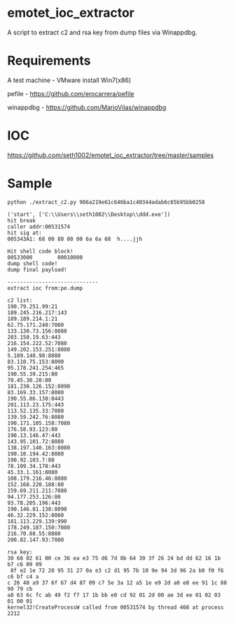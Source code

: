 # emotet_ioc_extractor

A script to extract c2 and rsa key from dump files via Winappdbg.

# Requirements
A test machine -
VMware install Win7(x86)

pefile -
https://github.com/erocarrera/pefile

winappdbg -
https://github.com/MarioVilas/winappdbg

# IOC
https://github.com/seth1002/emotet_ioc_extractor/tree/master/samples

# Sample
```
python ./extract_c2.py 986a219e61c646ba1c40344adab6c65b95bb0258

('start', ['C:\\Users\\seth1002\\Desktop\\ddd.exe'])
hit break
caller addr:00531574
hit sig at:
005343A1: 68 00 80 00 00 6a 6a 68  h....jjh

Hit shell code block!
00533000        00010000
dump shell code!
dump final payload!

-----------------------------
extract ioc from:pe.dump

c2 list:
190.79.251.99:21
189.245.216.217:143
189.189.214.1:21
62.75.171.248:7080
133.130.73.156:8080
203.150.19.63:443
216.154.222.52:7080
149.202.153.251:8080
5.189.148.98:8080
83.110.75.153:8090
95.178.241.254:465
190.55.39.215:80
70.45.30.28:80
181.230.126.152:8090
83.169.33.157:8080
190.55.86.138:8443
201.113.23.175:443
113.52.135.33:7080
139.59.242.76:8080
190.171.105.158:7080
176.58.93.123:80
190.13.146.47:443
143.95.101.72:8080
138.197.140.163:8080
190.10.194.42:8080
190.92.103.7:80
78.109.34.178:443
45.33.1.161:8080
108.179.216.46:8080
152.168.220.188:80
159.69.211.211:7080
94.177.253.126:80
93.78.205.196:443
190.146.81.138:8090
46.32.229.152:8080
181.113.229.139:990
178.249.187.150:7080
216.70.88.55:8080
200.82.147.93:7080

rsa key:
30 68 02 61 00 ce 36 ea e3 75 d6 7d 8b 64 39 3f 26 24 bd dd 62 16 1b b7 c6 09 09
 8f e2 1e 72 20 95 31 27 0a e3 c2 d1 95 7b 10 9e 94 3d 96 2a b0 f0 f6 c6 bf c4 a
c 26 40 a9 37 6f 67 d4 87 09 c7 5e 3a 12 a5 1e e9 2d a0 e8 ee 91 1c 88 90 79 cb
a8 63 6c fc ab 49 f2 f7 17 1b bb e0 cd 92 01 2d 00 ae 3d ee 01 02 03 01 00 01
kernel32!CreateProcessW called from 00531574 by thread 468 at process 2212
```
